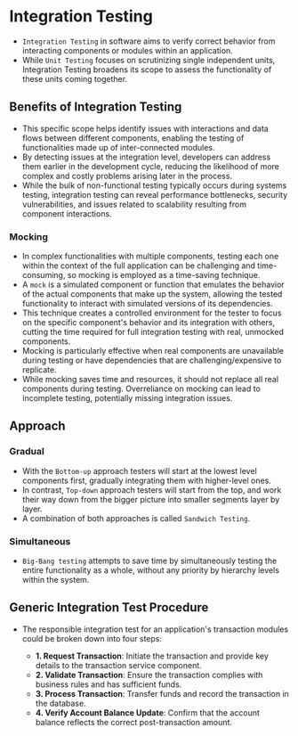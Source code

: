 # Integration Testing

* `Integration Testing` in software aims to verify correct behavior from interacting components or modules within an application.
* While `Unit Testing` focuses on scrutinizing single independent units, Integration Testing broadens its scope to assess the functionality of these units coming together.

## Benefits of Integration Testing

* This specific scope helps identify issues with interactions and data flows between different components, enabling the testing of functionalities made up of inter-connected modules.
* By detecting issues at the integration level, developers can address them earlier in the development cycle, reducing the likelihood of more complex and costly problems arising later in the process.
* While the bulk of non-functional testing typically occurs during systems testing, integration testing can reveal performance bottlenecks, security vulnerabilities, and issues related to scalability resulting from component interactions.

### Mocking

* In complex functionalities with multiple components, testing each one within the context of the full application can be challenging and time-consuming, so mocking is employed as a time-saving technique.
* A `mock` is a simulated component or function that emulates the behavior of the actual components that make up the system, allowing the tested functionality to interact with simulated versions of its dependencies.
* This technique creates a controlled environment for the tester to focus on the specific component's behavior and its integration with others, cutting the time required for full integration testing with real, unmocked components.
* Mocking is particularly effective when real components are unavailable during testing or have dependencies that are challenging/expensive to replicate.
* While mocking saves time and resources, it should not replace all real components during testing. Overreliance on mocking can lead to incomplete testing, potentially missing integration issues.

## Approach

### Gradual

* With the `Bottom-up` approach testers will start at the lowest level components first, gradually integrating them with higher-level ones.
* In contrast, `Top-down` approach testers will start from the top, and work their way down from the bigger picture into smaller segments layer by layer.
* A combination of both approaches is called `Sandwich Testing`.

### Simultaneous

* `Big-Bang testing` attempts to save time by simultaneously testing the entire functionality as a whole, without any priority by hierarchy levels within the system.

## Generic Integration Test Procedure

* The responsible integration test for an application's transaction modules could be broken down into four steps:

  * **1. Request Transaction**: Initiate the transaction and provide key details to the transaction service component.
  * **2. Validate Transaction**: Ensure the transaction complies with business rules and has sufficient funds.
  * **3. Process Transaction**: Transfer funds and record the transaction in the database.
  * **4. Verify Account Balance Update**: Confirm that the account balance reflects the correct post-transaction amount.
